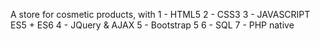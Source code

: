 A store for cosmetic products, with 
1 - HTML5
2 - CSS3
3 - JAVASCRIPT ES5 + ES6
4 - JQuery & AJAX
5 - Bootstrap 5
6 - SQL 
7 - PHP native
